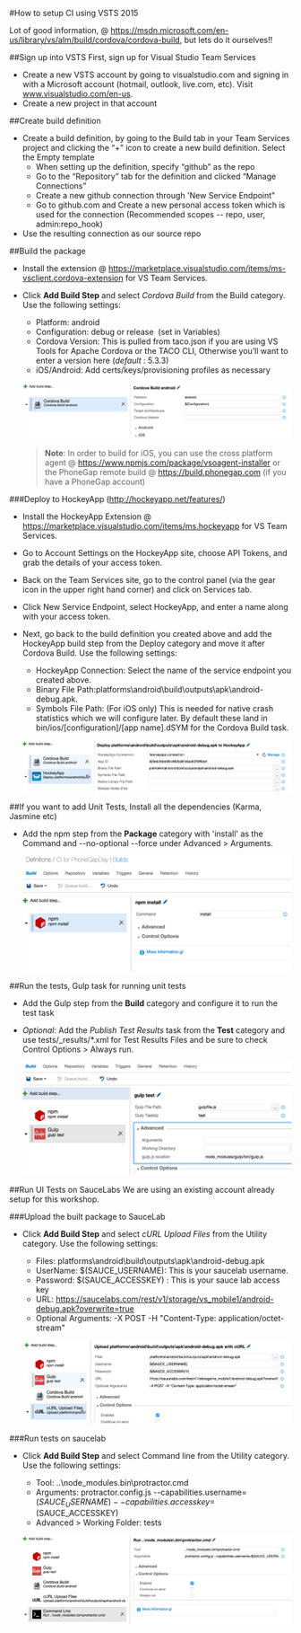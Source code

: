 #How to setup CI using VSTS 2015

Lot of good information, @ https://msdn.microsoft.com/en-us/library/vs/alm/build/cordova/cordova-build, but lets do it ourselves!!

##Sign up into VSTS
First, sign up for Visual Studio Team Services
- Create a new VSTS account by going to visualstudio.com and signing in with a Microsoft account (hotmail, outlook, live.com, etc). Visit www.visualstudio.com/en-us. 
- Create a new project in that account

##Create build definition
- Create a build definition, by going to the Build tab in your Team Services project and clicking the “+” icon to create a new build definition. Select the Empty template
    - When setting up the definition, specify “github” as the repo
    - Go to the “Repository” tab for the definition and clicked “Manage Connections”
    - Create a new github connection through 'New Service Endpoint"
    - Go to github.com and Create a new personal access token which is used for the connection (Recommended scopes -- repo, user, admin:repo_hook)
- Use the resulting connection as our source repo
 
##Build the package
- Install the extension @ https://marketplace.visualstudio.com/items/ms-vsclient.cordova-extension for VS Team Services.
- Click **Add Build Step** and select *Cordova Build* from the Build category. Use the following settings: 
    - Platform: android
    - Configuration: debug or release  (set in Variables)
    - Cordova Version: This is pulled from taco.json if you are using VS Tools for Apache Cordova or the TACO CLI, Otherwise you’ll want to enter a version here (*default* : 5.3.3)
    - iOS/Android: Add certs/keys/provisioning profiles as necessary
 
  ![build](../assets/build.png)
 
  >**Note**:
In order to build for iOS, you can use the cross platform agent @ https://www.npmjs.com/package/vsoagent-installer or the PhoneGap remote build @ https://build.phonegap.com (if you have a PhoneGap account)

###Deploy to HockeyApp (http://hockeyapp.net/features/)
- Install the HockeyApp Extension @ https://marketplace.visualstudio.com/items/ms.hockeyapp for VS Team Services.
- Go to Account Settings on the HockeyApp site, choose API Tokens, and grab the details of your access token.
- Back on the Team Services site, go to the control panel (via the gear icon in the upper right hand corner) and click on Services tab.
- Click New Service Endpoint, select HockeyApp, and enter a name along with your access token. 
- Next, go back to the build definition you created above and add the HockeyApp build step from the Deploy category and move it after Cordova Build. Use the following settings:
    - HockeyApp Connection: Select the name of the service endpoint you created above.
    - Binary File Path:platforms\android\build\outputs\apk\android-debug.apk.
    - Symbols File Path: (For iOS only) This is needed for native crash statistics which we will configure later. By default these land in bin/ios/[configuration]/[app name].dSYM for the Cordova Build task.

  ![deploy to hockeyapp](../assets/deployhockeyapp.png)

##If you want to add Unit Tests, Install all the dependencies (Karma, Jasmine etc) 
- Add the npm step from the **Package** category with 'install' as the Command and --no-optional --force under Advanced > Arguments.

    ![npm install](../assets/npminstall.png)
    
##Run the tests, Gulp task for running unit tests
- Add the Gulp step from the **Build** category and configure it to run the test task
- *Optional:* Add the *Publish Test Results* task from the **Test** category and use tests/_results/*.xml for Test Results Files and be sure to check Control Options > Always run.
    
    ![gulp test](../assets/gulptest.png)

##Run UI Tests on SauceLabs
We are using an existing account already setup for this workshop. 

###Upload the built package to SauceLab
- Click **Add Build Step** and select *cURL Upload Files* from the Utility category. Use the following settings: 
    - Files: platforms\android\build\outputs\apk\android-debug.apk
    - UserName: $(SAUCE_USERNAME):  This is your saucelab username.
    - Password: $(SAUCE_ACCESSKEY) : This is your sauce lab access key
    - URL: https://saucelabs.com/rest/v1/storage/vs_mobile1/android-debug.apk?overwrite=true
    - Optional Arguments: -X POST -H "Content-Type: application/octet-stream"

  ![upload to saucelab](../assets/uploadsauce.png)
  
###Run tests on saucelab
- Click **Add Build Step** and select Command line from the Utility category. Use the following settings: 
    - Tool: ..\node_modules\.bin\protractor.cmd
    - Arguments: protractor.config.js --capabilities.username=$(SAUCE_USERNAME) --capabilities.accesskey=$(SAUCE_ACCESSKEY)
    - Advanced > Working Folder: tests
 
  ![run UI tests](../assets/uitest.png)
